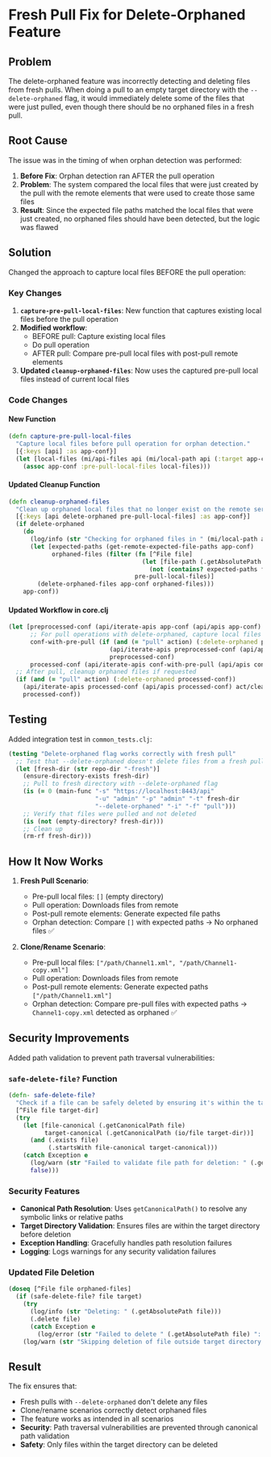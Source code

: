 # Fresh Pull Fix for Delete-Orphaned Feature

## Problem

The delete-orphaned feature was incorrectly detecting and deleting files from fresh pulls. When doing a pull to an empty target directory with the `--delete-orphaned` flag, it would immediately delete some of the files that were just pulled, even though there should be no orphaned files in a fresh pull.

## Root Cause

The issue was in the timing of when orphan detection was performed:

1. **Before Fix**: Orphan detection ran AFTER the pull operation
2. **Problem**: The system compared the local files that were just created by the pull with the remote elements that were used to create those same files
3. **Result**: Since the expected file paths matched the local files that were just created, no orphaned files should have been detected, but the logic was flawed

## Solution

Changed the approach to capture local files BEFORE the pull operation:

### Key Changes

1. **`capture-pre-pull-local-files`**: New function that captures existing local files before the pull operation
2. **Modified workflow**: 
   - BEFORE pull: Capture existing local files
   - Do pull operation
   - AFTER pull: Compare pre-pull local files with post-pull remote elements
3. **Updated `cleanup-orphaned-files`**: Now uses the captured pre-pull local files instead of current local files

### Code Changes

#### New Function
```clojure
(defn capture-pre-pull-local-files
  "Capture local files before pull operation for orphan detection."
  [{:keys [api] :as app-conf}]
  (let [local-files (mi/api-files api (mi/local-path api (:target app-conf)))]
    (assoc app-conf :pre-pull-local-files local-files)))
```

#### Updated Cleanup Function
```clojure
(defn cleanup-orphaned-files
  "Clean up orphaned local files that no longer exist on the remote server."
  [{:keys [api delete-orphaned pre-pull-local-files] :as app-conf}]
  (if delete-orphaned
    (do
      (log/info (str "Checking for orphaned files in " (mi/local-path api (:target app-conf))))
      (let [expected-paths (get-remote-expected-file-paths app-conf)
            orphaned-files (filter (fn [^File file]
                                     (let [file-path (.getAbsolutePath file)]
                                       (not (contains? expected-paths file-path))))
                                   pre-pull-local-files)]
        (delete-orphaned-files app-conf orphaned-files)))
    app-conf))
```

#### Updated Workflow in core.clj
```clojure
(let [preprocessed-conf (api/iterate-apis app-conf (api/apis app-conf) api/preprocess-api)
      ;; For pull operations with delete-orphaned, capture local files before pull
      conf-with-pre-pull (if (and (= "pull" action) (:delete-orphaned preprocessed-conf))
                            (api/iterate-apis preprocessed-conf (api/apis preprocessed-conf) act/capture-pre-pull-local-files)
                            preprocessed-conf)
      processed-conf (api/iterate-apis conf-with-pre-pull (api/apis conf-with-pre-pull) action-fn)]
  ;; After pull, cleanup orphaned files if requested
  (if (and (= "pull" action) (:delete-orphaned processed-conf))
    (api/iterate-apis processed-conf (api/apis processed-conf) act/cleanup-orphaned-files)
    processed-conf))
```

## Testing

Added integration test in `common_tests.clj`:

```clojure
(testing "Delete-orphaned flag works correctly with fresh pull"
  ;; Test that --delete-orphaned doesn't delete files from a fresh pull
  (let [fresh-dir (str repo-dir "-fresh")]
    (ensure-directory-exists fresh-dir)
    ;; Pull to fresh directory with --delete-orphaned flag
    (is (= 0 (main-func "-s" "https://localhost:8443/api"
                        "-u" "admin" "-p" "admin" "-t" fresh-dir
                        "--delete-orphaned" "-i" "-f" "pull")))
    ;; Verify that files were pulled and not deleted
    (is (not (empty-directory? fresh-dir)))
    ;; Clean up
    (rm-rf fresh-dir)))
```

## How It Now Works

1. **Fresh Pull Scenario**:
   - Pre-pull local files: `[]` (empty directory)
   - Pull operation: Downloads files from remote
   - Post-pull remote elements: Generate expected file paths
   - Orphan detection: Compare `[]` with expected paths → No orphaned files ✅

2. **Clone/Rename Scenario**:
   - Pre-pull local files: `["/path/Channel1.xml", "/path/Channel1-copy.xml"]`
   - Pull operation: Downloads files from remote
   - Post-pull remote elements: Generate expected paths `["/path/Channel1.xml"]`
   - Orphan detection: Compare pre-pull files with expected paths → `Channel1-copy.xml` detected as orphaned ✅

## Security Improvements

Added path validation to prevent path traversal vulnerabilities:

### `safe-delete-file?` Function
```clojure
(defn- safe-delete-file?
  "Check if a file can be safely deleted by ensuring it's within the target directory."
  [^File file target-dir]
  (try
    (let [file-canonical (.getCanonicalPath file)
          target-canonical (.getCanonicalPath (io/file target-dir))]
      (and (.exists file)
           (.startsWith file-canonical target-canonical)))
    (catch Exception e
      (log/warn (str "Failed to validate file path for deletion: " (.getAbsolutePath file) " - " (.getMessage e)))
      false)))
```

### Security Features
- **Canonical Path Resolution**: Uses `getCanonicalPath()` to resolve any symbolic links or relative paths
- **Target Directory Validation**: Ensures files are within the target directory before deletion
- **Exception Handling**: Gracefully handles path resolution failures
- **Logging**: Logs warnings for any security validation failures

### Updated File Deletion
```clojure
(doseq [^File file orphaned-files]
  (if (safe-delete-file? file target)
    (try
      (log/info (str "Deleting: " (.getAbsolutePath file)))
      (.delete file)
      (catch Exception e
        (log/error (str "Failed to delete " (.getAbsolutePath file) ": " (.getMessage e)))))
    (log/warn (str "Skipping deletion of file outside target directory: " (.getAbsolutePath file)))))
```

## Result

The fix ensures that:
- Fresh pulls with `--delete-orphaned` don't delete any files
- Clone/rename scenarios correctly detect orphaned files
- The feature works as intended in all scenarios
- **Security**: Path traversal vulnerabilities are prevented through canonical path validation
- **Safety**: Only files within the target directory can be deleted
